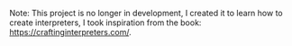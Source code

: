 Note: This project is no longer in development, I created it to learn how to create interpreters, I took inspiration from the book: https://craftinginterpreters.com/.
